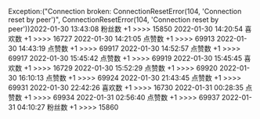 Exception:("Connection broken: ConnectionResetError(104, 'Connection reset by peer')", ConnectionResetError(104, 'Connection reset by peer'))2022-01-30  13:43:08   粉丝数 +1 >>>> 15850
2022-01-30  14:20:54   喜欢数 +1 >>>> 16727
2022-01-30  14:21:05   点赞数 +1 >>>> 69913
2022-01-30  14:43:19   点赞数 +1 >>>> 69917
2022-01-30  14:52:57   点赞数 +1 >>>> 69917
2022-01-30  15:45:42   点赞数 +1 >>>> 69919
2022-01-30  15:45:45   喜欢数 +1 >>>> 16729
2022-01-30  15:52:29   点赞数 +1 >>>> 69920
2022-01-30  16:10:13   点赞数 +1 >>>> 69924
2022-01-30  21:43:45   点赞数 +1 >>>> 69931
2022-01-30  22:42:26   喜欢数 +1 >>>> 16730
2022-01-31  00:28:35   点赞数 +1 >>>> 69934
2022-01-31  02:56:40   点赞数 +1 >>>> 69937
2022-01-31  04:10:27   粉丝数 +1 >>>> 15860
